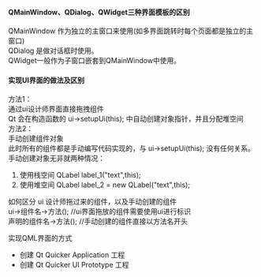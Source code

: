 #### QMainWindow、QDialog、QWidget三种界面模板的区别
QMainWindow 作为独立的主窗口来使用(如多界面跳转时每个页面都是独立的主窗口)          
QDialog 是做对话框时使用。          
QWidget一般作为子窗口嵌套到QMainWindow中使用。          


#### 实现UI界面的做法及区别
方法1：          
通过ui设计师界面直接拖拽组件          
Qt 会在构造函数的 ui->setupUi(this); 中自动创建对象指针，并且分配堆空间          
方法2：          
手动创建组件对象          
此时所有的组件都是手动编写代码实现的，与 ui->setupUi(this); 没有任何关系。          
手动创建对象无非就两种情况：          
1. 使用栈空间  QLabel  label_1("text",this);          
2. 使用堆空间 QLabel  label_2 = new QLabel("text",this);          

如何区分 ui 设计师拖过来的组件，以及手动创建的组件          
ui->组件名->方法();      //ui界面拖放的组件需要使用ui进行标识          
声明的组件名->方法();     //手动创建的组件直接以方法名开头          




实现QML界面的方式          
- 创建 Qt Quicker Application 工程          
-  创建 Qt Quicker UI Prototype 工程          



